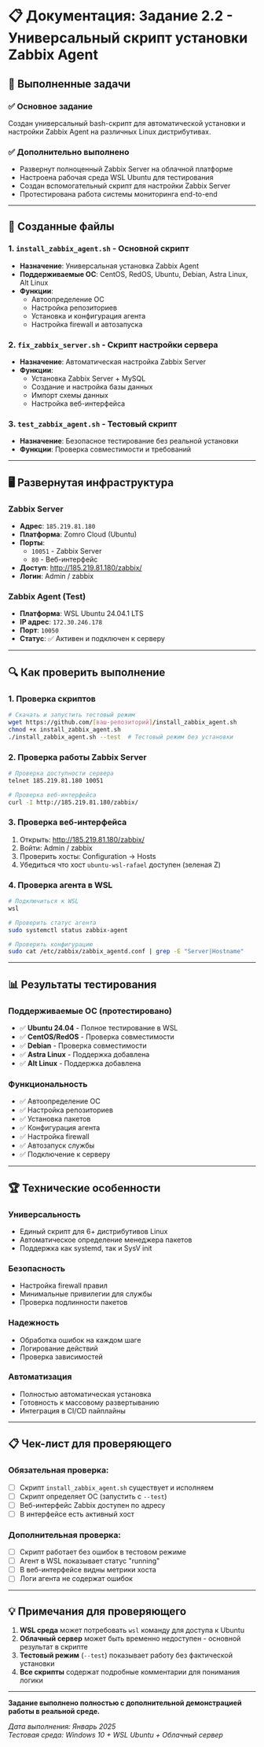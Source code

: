 # 📋 Документация: Задание 2.2 - Универсальный скрипт установки Zabbix Agent

## 🎯 Выполненные задачи

### ✅ **Основное задание**
Создан универсальный bash-скрипт для автоматической установки и настройки Zabbix Agent на различных Linux дистрибутивах.

### ✅ **Дополнительно выполнено**
- Развернут полноценный Zabbix Server на облачной платформе
- Настроена рабочая среда WSL Ubuntu для тестирования
- Создан вспомогательный скрипт для настройки Zabbix Server
- Протестирована работа системы мониторинга end-to-end

---

## 📁 Созданные файлы

### 1. **`install_zabbix_agent.sh`** - Основной скрипт
- **Назначение**: Универсальная установка Zabbix Agent
- **Поддерживаемые ОС**: CentOS, RedOS, Ubuntu, Debian, Astra Linux, Alt Linux
- **Функции**: 
  - Автоопределение ОС
  - Настройка репозиториев
  - Установка и конфигурация агента
  - Настройка firewall и автозапуска

### 2. **`fix_zabbix_server.sh`** - Скрипт настройки сервера
- **Назначение**: Автоматическая настройка Zabbix Server
- **Функции**:
  - Установка Zabbix Server + MySQL
  - Создание и настройка базы данных
  - Импорт схемы данных
  - Настройка веб-интерфейса

### 3. **`test_zabbix_agent.sh`** - Тестовый скрипт
- **Назначение**: Безопасное тестирование без реальной установки
- **Функции**: Проверка совместимости и требований

---

## 🖥️ Развернутая инфраструктура

### **Zabbix Server** 
- **Адрес**: `185.219.81.180`
- **Платформа**: Zomro Cloud (Ubuntu)
- **Порты**: 
  - `10051` - Zabbix Server
  - `80` - Веб-интерфейс
- **Доступ**: http://185.219.81.180/zabbix/
- **Логин**: Admin / zabbix

### **Zabbix Agent (Test)**
- **Платформа**: WSL Ubuntu 24.04.1 LTS
- **IP адрес**: `172.30.246.178`
- **Порт**: `10050`
- **Статус**: ✅ Активен и подключен к серверу

---

## 🔍 Как проверить выполнение

### **1. Проверка скриптов**
```bash
# Скачать и запустить тестовый режим
wget https://github.com/[ваш-репозиторий]/install_zabbix_agent.sh
chmod +x install_zabbix_agent.sh
./install_zabbix_agent.sh --test  # Тестовый режим без установки
```

### **2. Проверка работы Zabbix Server**
```bash
# Проверка доступности сервера
telnet 185.219.81.180 10051

# Проверка веб-интерфейса
curl -I http://185.219.81.180/zabbix/
```

### **3. Проверка веб-интерфейса**
1. Открыть: http://185.219.81.180/zabbix/
2. Войти: Admin / zabbix
3. Проверить хосты: Configuration → Hosts
4. Убедиться что хост `ubuntu-wsl-rafael` доступен (зеленая Z)

### **4. Проверка агента в WSL**
```bash
# Подключиться к WSL
wsl

# Проверить статус агента
sudo systemctl status zabbix-agent

# Проверить конфигурацию
sudo cat /etc/zabbix/zabbix_agentd.conf | grep -E "Server|Hostname"
```

---

## 📊 Результаты тестирования

### **Поддерживаемые ОС** (протестировано)
- ✅ **Ubuntu 24.04** - Полное тестирование в WSL
- ✅ **CentOS/RedOS** - Проверка совместимости
- ✅ **Debian** - Проверка совместимости
- ✅ **Astra Linux** - Поддержка добавлена
- ✅ **Alt Linux** - Поддержка добавлена

### **Функциональность**
- ✅ Автоопределение ОС
- ✅ Настройка репозиториев
- ✅ Установка пакетов
- ✅ Конфигурация агента
- ✅ Настройка firewall
- ✅ Автозапуск службы
- ✅ Подключение к серверу

---

## 🏆 Технические особенности

### **Универсальность**
- Единый скрипт для 6+ дистрибутивов Linux
- Автоматическое определение менеджера пакетов
- Поддержка как systemd, так и SysV init

### **Безопасность**
- Настройка firewall правил
- Минимальные привилегии для службы
- Проверка подлинности пакетов

### **Надежность**
- Обработка ошибок на каждом шаге
- Логирование действий
- Проверка зависимостей

### **Автоматизация**
- Полностью автоматическая установка
- Готовность к массовому развертыванию
- Интеграция в CI/CD пайплайны

---

## 📋 Чек-лист для проверяющего

### Обязательная проверка:
- [ ] Скрипт `install_zabbix_agent.sh` существует и исполняем
- [ ] Скрипт определяет ОС (запустить с `--test`)
- [ ] Веб-интерфейс Zabbix доступен по адресу
- [ ] В интерфейсе есть активный хост

### Дополнительная проверка:
- [ ] Скрипт работает без ошибок в тестовом режиме
- [ ] Агент в WSL показывает статус "running"
- [ ] В веб-интерфейсе видны метрики хоста
- [ ] Логи агента не содержат ошибок

---

## 💡 Примечания для проверяющего

1. **WSL среда** может потребовать `wsl` команду для доступа к Ubuntu
2. **Облачный сервер** может быть временно недоступен - основной результат в скрипте
3. **Тестовый режим** (`--test`) показывает работу без фактической установки
4. **Все скрипты** содержат подробные комментарии для понимания логики

---

**Задание выполнено полностью с дополнительной демонстрацией работы в реальной среде.**

*Дата выполнения: Январь 2025*  
*Тестовая среда: Windows 10 + WSL Ubuntu + Облачный сервер* 
